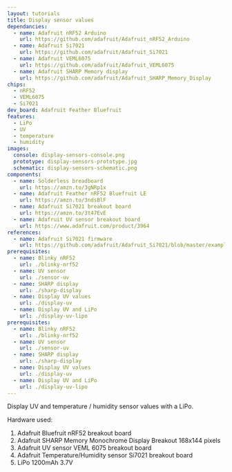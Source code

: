 ```yaml
---
layout: tutorials
title: Display sensor values
dependancies:
  - name: Adafruit nRF52 Arduino
    url: https://github.com/adafruit/Adafruit_nRF52_Arduino
  - name: Adafruit Si7021
    url: https://github.com/adafruit/Adafruit_Si7021
  - name: Adafruit VEML6075
    url: https://github.com/adafruit/Adafruit_VEML6075
  - name: Adafruit SHARP Memory display
    url: https://github.com/adafruit/Adafruit_SHARP_Memory_Display
chips:
  - nRF52
  - VEML6075
  - Si7021
dev_board: Adafruit Feather Bluefruit
features:
  - LiPo
  - UV
  - temperature
  - humidity
images:
  console: display-sensors-console.png
  prototype: display-sensors-prototype.jpg
  schematic: display-sensors-schematic.png
components:
  - name: Solderless breadboard
    url: https://amzn.to/3gNRp1x
  - name: Adafruit Feather nRF52 Bluefruit LE
    url: https://amzn.to/3ndsBlF
  - name: Adafruit Si7021 breakout board
    url: https://amzn.to/3t47EvE
  - name: Adafruit UV sensor breakout board
    url: https://www.adafruit.com/product/3964
references:
  - name: Adafruit Si7021 firmware
    url: https://github.com/adafruit/Adafruit_Si7021/blob/master/examples/si7021/si7021.ino
prerequisites:
  - name: Blinky nRF52
    url: ./blinky-nrf52
  - name: UV sensor
    url: ./sensor-uv
  - name: SHARP display
    url: ./sharp-display
  - name: Display UV values
    url: ./display-uv
  - name: Display UV and LiPo
    url: ./display-uv-lipo
prerequisites:
  - name: Blinky nRF52
    url: ./blinky-nrf52
  - name: UV sensor
    url: ./sensor-uv
  - name: SHARP display
    url: ./sharp-display
  - name: Display UV values
    url: ./display-uv
  - name: Display UV and LiPo
    url: ./display-uv-lipo
---
```


Display UV and temperature / humidity sensor values with a LiPo.

Hardware used:

1. Adafruit Bluefruit nRF52 breakout board
1. Adafruit SHARP Memory Monochrome Display Breakout 168x144 pixels
1. Adafruit UV sensor VEML 6075 breakout board
1. Adafruit Temperature/Humidity sensor Si7021 breakout board
1. LiPo 1200mAh 3.7V
